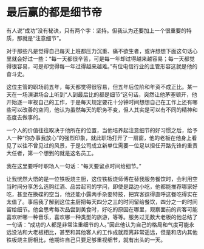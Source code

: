 # 最后赢的都是细节帝

有人说“成功”没有秘诀，只有两个字：坚持。但我认为还要加上一个很重要的特质，那就是“注意细节”。 

对于那些凡是觉得自己每天上班都压力沉重、痛不欲生者，或许想想下面这句话心里就会好过一些：“每一天都很辛苦，可是每一年却过得越来越容易；每一天都觉得很容易，可是却觉得每一年过得越来越难。”有位电信行业的主管形容这就是他的奋斗史。 

这位主管的职场前五年，每天都觉得很容易，但五年后位阶和年资不成正比。某一天在一场演讲场合上听到“人到最后比的都是细节”这句话，突然让他茅塞顿开，他开始逐一审视自己的工作，于是每天规定要花十分钟时间想想自己在工作上还有哪些可以改善的空间，他认为虽然每天的职务不变，但人其实是可以有不同的精神和态度去做事的。 

一个人的价值往往取决于他所在的位置，当他培养起注意细节的好习惯之后，给予人一种“你办事我放心”的强烈印象，就此职场打开了一扇窗，他的老板在他身上看见了以往不曾见过的风景，于是公司成立新单位需要一位足以担任开路先锋的重责大任者，第一个想到的就是这名员工。 

我在这里要呼吁职场人一句话：“每天要留点时间给细节。” 

让我恍然大悟的是一位铁板烧主厨，这位铁板烧师傅在替我服务餐饮时，会利用空当时间分享怎么选购红酒、品尝起司的学问，即使是路边小吃，他都能推荐哪家好吃，甚至在换碟的空当，他还能小露两手杂耍特技，把宾客逗得直呼这餐吃得实在太值了。事后我了解到这位主厨把每天四分之三的时间留给餐饮，四分之一的时间留给细节。他会思考每次品尝到美食时，好吃的原因在哪里，观察面前的宾客可能喜欢听哪一种音乐，喜欢哪一种类型的旅游，等等。服务过无数大老板的他总结了一句话：“成功的人都是非常注重细节的人。”因此他认为自己的格局和气度可能永远没法和大老板相比，甚至和其他客人的工作成就距离非常遥远，但是和店内其他铁板烧主厨相比，他期许自己只要足够重视细节，就有出头的一天。